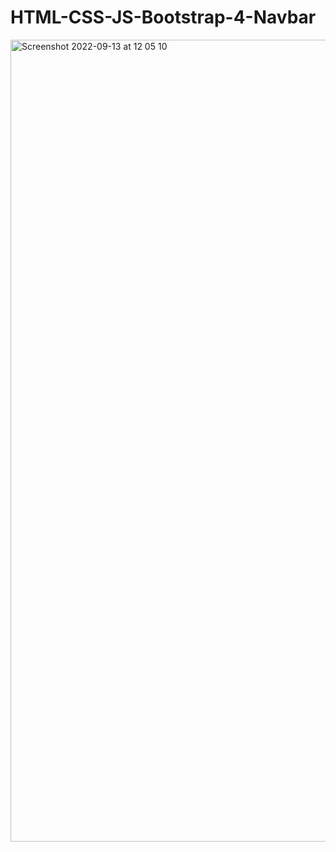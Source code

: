 # HTML-CSS-JS-Bootstrap-4-Navbar

<img width="1283" alt="Screenshot 2022-09-13 at 12 05 10" src="https://user-images.githubusercontent.com/42389395/189885534-9f7e9bc4-724c-4df5-be26-bc8576dd3845.png">

